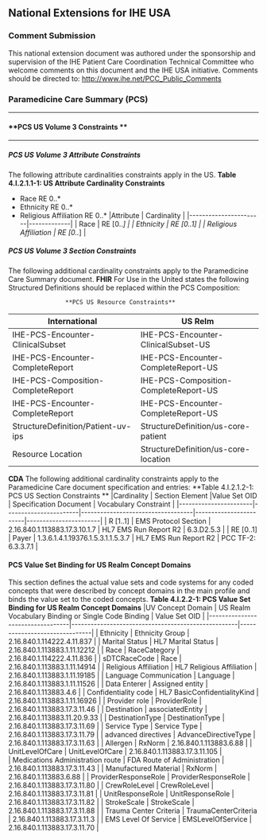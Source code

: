 ## National Extensions for IHE USA

### **Comment Submission**
This national extension document was authored under the sponsorship and supervision of the IHE Patient Care Coordination Technical Committee who welcome comments on this document and the IHE USA initiative. Comments should be directed to: http://www.ihe.net/PCC_Public_Comments
	
### **Paramedicine Care Summary (PCS)**
--------
	
#### **PCS US Volume 3 Constraints **
----------
	
##### **PCS US Volume 3 Attribute Constraints** 
The following attribute cardinalities constraints apply in the US.
					**Table 4.I.2.1.1-1: US Attribute Cardinality Constraints**
- Race RE 0..*
- Ethnicity RE 0..*
- Religious Affiliation RE 0..*
|Attribute 			    | Cardinality |
|-----------------------|-------------|
| Race   				| RE [0..*]   |
| Ethnicity  			| RE [0..1]   |
| Religious Affiliation | RE [0..*]   |
	
##### **PCS US Volume 3 Section Constraints** 
The following additional cardinality constraints apply to the Paramedicine Care Summary document.
**FHIR**
For Use in the United states the following Structured Definitions should be replaced within the PCS Composition: 
	
					**PCS US Resource Constraints**
|International					    | US Relm							   |
|-----------------------------------|--------------------------------------|
| IHE-PCS-Encounter-ClinicalSubset  | IHE-PCS-Encounter-ClinicalSubset-US  |
| IHE-PCS-Encounter-CompleteReport  | IHE-PCS-Encounter-CompleteReport-US  |
| IHE-PCS-Composition-CompleteReport| IHE-PCS-Composition-CompleteReport-US|
| IHE-PCS-Encounter-CompleteReport  | IHE-PCS-Encounter-CompleteReport-US  |
| StructureDefinition/Patient-uv-ips| StructureDefinition/us-core-patient  |
| Resource Location					| StructureDefinition/us-core-location |
	
**CDA**
The following additional cardinality constraints apply to the Paramedicine Care document specification and entries:
					**Table 4.I.2.1.2-1: PCS US Section Constraints **
|Cardinality		    | Section Element 	    |Value Set OID   					| Specification Document | Vocabulary Constraint |
|-----------------------|-----------------------|-----------------------------------|------------------------|-----------------------|
| R [1..1]  			| EMS Protocol Section  | 2.16.840.1.113883.17.3.10.1.7 	| HL7 EMS Run Report R2  | 6.3.D2.5.3 		     |
| RE [0..1]  			| Payer   				| 1.3.6.1.4.1.19376.1.5.3.1.1.5.3.7 | HL7 EMS Run Report R2  | PCC TF-2: 6.3.3.7.1   | 

#### **PCS Value Set Binding for US Realm Concept Domains**
This section defines the actual value sets and code systems for any coded concepts that were described by concept domains in the main profile and binds the value set to the coded concepts.
					**Table 4.I.2.2-1: PCS Value Set Binding for US Realm Concept Domains**
|UV Concept Domain		           | US Realm Vocabulary Binding or Single Code Binding | Value Set OID    				| 
|----------------------------------|----------------------------------------------------|-------------------------------|
| Ethnicity  				       | Ethnicity Group  			  						| 2.16.840.1.114222.4.11.837    | 
| Marital Status 				   | HL7 Marital Status    		 						| 2.16.840.1.113883.1.11.12212  |
| Race 							   | RaceCategory   			  						| 2.16.840.1.114222.4.11.836    |
| sDTCRaceCode 					   | Race    					  						| 2.16.840.1.113883.1.11.14914  |
| Religious Affiliation  		   | HL7 Religious Affiliation    						| 2.16.840.1.113883.1.11.19185  |
| Language Communication 		   | Language    				  						| 2.16.840.1.113883.1.11.11526  |
| Data Enterer  				   | Assigned entity   			  						| 2.16.840.1.113883.4.6         |
| Confidentiality code 			   | HL7 BasicConfidentialityKind 						| 2.16.840.1.113883.1.11.16926  |
| Provider role  				   | ProviderRole   			  						| 2.16.840.1.113883.17.3.11.46  |
| Destination					   | associatedEntity   		  						| 2.16.840.1.113883.11.20.9.33  |
| DestinationType 				   | DestinationType   			  						| 2.16.840.1.113883.17.3.11.69  | 
| Service Type					   | Service Type    			  						| 2.16.840.1.113883.17.3.11.79  |
| advanced directives			   | AdvanceDirectiveType   	  						| 2.16.840.1.113883.17.3.11.63  |
| Allergen  					   | RxNorm   					  						| 2.16.840.1.113883.6.88        |
| UnitLevelOfCare				   | UnitLevelOfCare   			  						| 2.16.840.1.113883.17.3.11.105 |  
| Medications Administration route | FDA Route of Administration  						| 2.16.840.1.113883.17.3.11.43  |
| Manufactured Material  		   | RxNorm   					  						| 2.16.840.1.113883.6.88        |
| ProviderResponseRole 			   | ProviderResponseRole    	  						| 2.16.840.1.113883.17.3.11.80  |
| CrewRoleLevel  				   | CrewRoleLevel    			  						| 2.16.840.1.113883.17.3.11.81  |
| UnitResponseRole 				   | UnitResponseRole    		  						| 2.16.840.1.113883.17.3.11.82  |
| StrokeScale 					   | StrokeScale   				  						| 2.16.840.1.113883.17.3.11.88  |
| Trauma Center Criteria		   | TraumaCenterCriteria   	  						| 2.16.840.1.113883.17.3.11.3   |
| EMS Level Of Service			   | EMSLevelOfService   		  						| 2.16.840.1.113883.17.3.11.70  |
	
